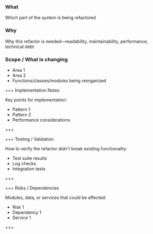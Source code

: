 ### What

Which part of the system is being refactored

### Why

Why this refactor is needed—readability, maintainability, performance, technical debt

### Scope / What is changing

- Area 1
- Area 2
- Functions/classes/modules being reorganized

+++ Implementation Notes

Key points for implementation:

- Pattern 1
- Pattern 2
- Performance considerations

+++

+++ Testing / Validation

How to verify the refactor didn't break existing functionality:

- Test suite results
- Log checks
- Integration tests

+++

+++ Risks / Dependencies

Modules, data, or services that could be affected:

- Risk 1
- Dependency 1
- Service 1

+++
